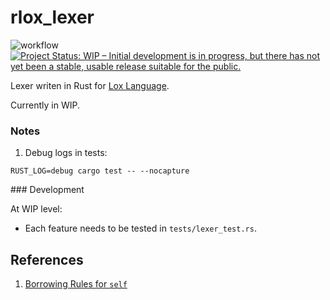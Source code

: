 # rlox_lexer

![workflow](https://github.com/dasunpubudumal/rlox_lexer/actions/workflows/rust.yml/badge.svg)
[![Project Status: WIP – Initial development is in progress, but there has not yet been a stable, usable release suitable for the public.](https://www.repostatus.org/badges/latest/wip.svg)](https://www.repostatus.org/#wip)

Lexer writen in Rust for [Lox Language](https://craftinginterpreters.com/the-lox-language.html).

Currently in WIP.

### Notes

1. Debug logs in tests: 

```shell
RUST_LOG=debug cargo test -- --nocapture
```

### Development

At WIP level:

- Each feature needs to be tested in `tests/lexer_test.rs`.

## References

1. [Borrowing Rules for `self`](https://users.rust-lang.org/t/borrowing-rules-about-self/69451/2)
